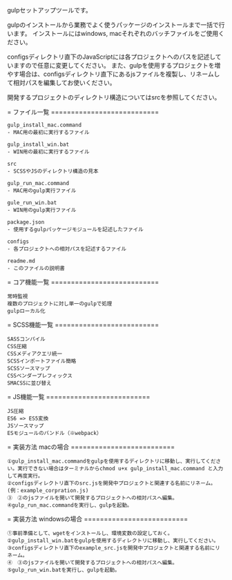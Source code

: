 gulpセットアップツールです。

gulpのインストールから業務でよく使うパッケージのインストールまで一括で行います。
インストールにはwindows, macそれぞれのバッチファイルをご使用ください。

configsディレクトリ直下のJavaScriptには各プロジェクトへのパスを記述していますので任意に変更してください。
また、gulpを使用するプロジェクトを増やす場合は、configsディレクトリ直下にあるjsファイルを複製し、リネームして相対パスを編集してお使いください。

開発するプロジェクトのディレクトリ構造についてはsrcを参照してください。



= ファイル一覧 ===========================

	gulp_install_mac.command
	- MAC用の最初に実行するファイル

	gulp_install_win.bat
	- WIN用の最初に実行するファイル

	src
	- SCSSやJSのディレクトリ構造の見本

	gulp_run_mac.command
	- MAC用のgulp実行ファイル

	gule_run_win.bat
	- WIN用のgulp実行ファイル

	package.json
	- 使用するgulpパッケージモジュールを記述したファイル

	configs
	- 各プロジェクトへの相対パスを記述するファイル

	readme.md
	- このファイルの説明書



= コア機能一覧 ===========================

	常時監視
	複数のプロジェクトに対し単一のgulpで処理
	gulpローカル化



= SCSS機能一覧 ==========================

	SASSコンパイル
	CSS圧縮
	CSSメディアクエリ統一
	SCSSインポートファイル簡略
	SCSSソースマップ
	CSSベンダープレフィックス
	SMACSSに並び替え



= JS機能一覧 ==========================

	JS圧縮
	ES6 => ES5変換
	JSソースマップ
	ESモジュールのバンドル（※webpack）



= 実装方法 macの場合 ==========================

	①gulp_install_mac.commandをgulpを使用するディレクトリに移動し、実行してください。実行できない場合はターミナルからchmod u+x gulp_install_mac.command と入力して再度実行。
	②configsディレクトリ直下のsrc.jsを開発中プロジェクトと関連する名前にリネーム。(例：example_corpration.js)
	③　②のjsファイルを開いて開発するプロジェクトへの相対パスへ編集。
	④gulp_run_mac.commandを実行し、gulpを起動。



= 実装方法 windowsの場合 ==========================

	①事前準備として、wgetをインストールし、環境変数の設定しておく。
	②gulp_install_win.batをgulpを使用するディレクトリに移動し、実行してください。
	③configsディレクトリ直下のexample_src.jsを開発中プロジェクトと関連する名前にリネーム。
	④　③のjsファイルを開いて開発するプロジェクトへの相対パスへ編集。
	⑤gulp_run_win.batを実行し、gulpを起動。
